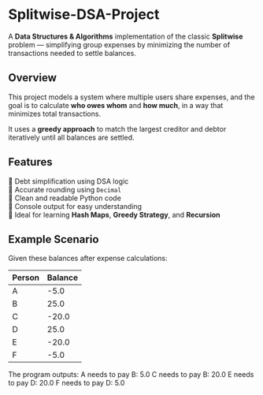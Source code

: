 # Splitwise-DSA-Project

A **Data Structures & Algorithms** implementation of the classic **Splitwise** problem — simplifying group expenses by minimizing the number of transactions needed to settle balances.


##  Overview

This project models a system where multiple users share expenses, and the goal is to calculate **who owes whom** and **how much**, in a way that minimizes total transactions.

It uses a **greedy approach** to match the largest creditor and debtor iteratively until all balances are settled.


##  Features

🔹 Debt simplification using DSA logic  
🔹 Accurate rounding using `Decimal`  
🔹 Clean and readable Python code  
🔹 Console output for easy understanding  
🔹 Ideal for learning **Hash Maps**, **Greedy Strategy**, and **Recursion**


##  Example Scenario

Given these balances after expense calculations:

| Person | Balance |
|--------|---------|
| A      | -5.0    |
| B      | 25.0    |
| C      | -20.0   |
| D      | 25.0    |
| E      | -20.0   |
| F      | -5.0    |

The program outputs:
A needs to pay B: 5.0
C needs to pay B: 20.0
E needs to pay D: 20.0
F needs to pay D: 5.0


